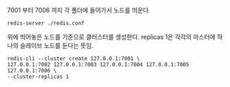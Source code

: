 
7001 부터 7006 까지 각 폴더에 들어가서 노드를 띄운다
```
redis-server ./redis.conf
```

위에 띄어놓은 노드를 기준으로 클러스터를 생성한다. replicas 1은 각각의 마스터에 하나의 슬레이브 노드를 둔다는 뜻임.
```
redis-cli --cluster create 127.0.0.1:7001 \
127.0.0.1:7002 127.0.0.1:7003 127.0.0.1:7004 127.0.0.1:7005 127.0.0.1:7006 \
--cluster-replicas 1
```
